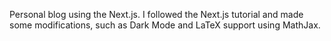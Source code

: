Personal blog using the Next.js.
I followed the Next.js tutorial and made some modifications, such as Dark Mode and LaTeX support using MathJax.